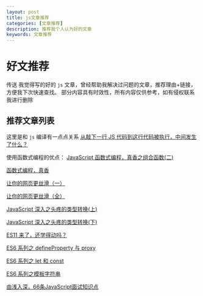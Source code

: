 ```yaml
---
layout: post
title: js文章推荐
categories: [文章推荐]
description: 推荐我个人认为好的文章
keywords: 文章推荐
---
```


# 好文推荐

传送 我觉得写的好的 `js` 文章，曾经帮助我解决过问题的文章，推荐理由+链接，方便我下次快速查找。
部分内容具有时效性，所有内容仅供参考，如有侵权联系我进行删除

## 推荐文章列表
这里是和 `js` 编译有一点点关系 [从敲下一行 JS 代码到这行代码被执行，中间发生了什么？](https://zhuanlan.zhihu.com/p/101137995)

使用函数式编程的优点： [JavaScript 函数式编程，真香之组合函数(二)](https://juejin.im/post/5c6e08276fb9a04a027af1de)

[函数式编程，真香](https://juejin.im/post/5c19c3ffe51d45059b632eef)

[让你的网页更丝滑（一）](https://zhuanlan.zhihu.com/p/66398148)

[让你的网页更丝滑（全）](https://zhuanlan.zhihu.com/p/67728054)

[JavaScript 深入之头疼的类型转换(上)](https://github.com/mqyqingfeng/Blog/issues/159)

[JavaScript 深入之头疼的类型转换(下)](https://github.com/mqyqingfeng/Blog/issues/164)

[ES11 来了，还学得动吗？](https://mp.weixin.qq.com/s/oNGTxoebG_MIFSlNTvaLeA)

[ES6 系列之 defineProperty 与 proxy](https://github.com/mqyqingfeng/Blog/issues/107)

[ES6 系列之 let 和 const](https://github.com/mqyqingfeng/Blog/issues/82)

[ES6 系列之模板字符串](https://github.com/mqyqingfeng/Blog/issues/84) 

[由浅入深，66条JavaScript面试知识点](https://juejin.im/post/5ef8377f6fb9a07e693a6061#heading-74)

